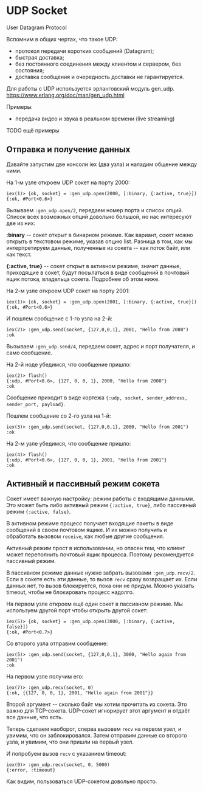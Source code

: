 # UDP Socket

User Datagram Protocol

Вспомним в общих чертах, что такое UDP:
- протокол передачи коротких сообщений (Datagram);
- быстрая доставка;
- без постоянного соединения между клиентом и сервером, без состояния;
- доставка сообщения и очередность доставки не гарантируется.

Для работы с UDP используется эрланговский модуль gen_udp.
https://www.erlang.org/doc/man/gen_udp.html

Примеры: 
- передача видео и звука в реальном времени (live streaming)

TODO ещё примеры


## Отправка и получение данных

Давайте запустим две консоли iex (два узла) и наладим общение между ними.

На 1-м узле откроем UDP сокет на порту 2000:
```
iex(1)> {ok, socket} = :gen_udp.open(2000, [:binary, {:active, true}])
{:ok, #Port<0.6>}
```

Вызываем `:gen_udp.open/2`, передаем номер порта и список опций. Список всех возможных опций довольно большой, но нас интересуют две из них:

**:binary** -- сокет открыт в бинарном режиме. Как вариант, сокет можно открыть в текстовом режиме, указав опцию list. Разница в том, как мы интерпретируем данные, полученные из сокета -- как поток байт, или как текст.

**{:active, true}** -- сокет открыт в активном режиме, значит данные, приходящие в сокет, будут посылаться в виде сообщений в почтовый ящик потока, владельца сокета. Подробнее об этом ниже.

На 2-м узле откроем UDP сокет на порту 2001:

```
iex(1)> {ok, socket} = :gen_udp.open(2001, [:binary, {:active, true}])
{:ok, #Port<0.6>}
```

И пошлем сообщение с 1-го узла на 2-й:

```
iex(2)> :gen_udp.send(socket, {127,0,0,1}, 2001, "Hello from 2000")
:ok
```

Вызываем `:gen_udp.send/4`, передаем сокет, адрес и порт получателя, и само сообщение.

На 2-й ноде убедимся, что сообщение пришло:

```
iex(2)> flush()
{:udp, #Port<0.6>, {127, 0, 0, 1}, 2000, "Hello from 2000"}
:ok
```

Сообщение приходит в виде кортежа `{:udp, socket, sender_address, sender_port, payload}`.

Пошлем сообщение со 2-го узла на 1-й:

```
iex(3)> :gen_udp.send(socket, {127,0,0,1}, 2000, "Hello from 2001")
:ok
```

На 2-м узле убедимся, что сообщение пришло:

```
iex(4)> flush()
{:udp, #Port<0.6>, {127, 0, 0, 1}, 2001, "Hello from 2001"}
:ok
```

## Активный и пассивный режим сокета

Сокет имеет важную настройку: режим работы с входящими данными. Это может быть либо активный режим `{:active, true}`, либо пассивный режим `{:active, false}`.

В активном режиме процесс получает входящие пакеты в виде сообщений в своем почтовом ящике. И их можно получить и обработать вызовом `receive`, как любые другие сообщения.

Активный режим прост в использовании, но опасен тем, что клиент может переполнить почтовый ящик процесса. Поэтому рекомендуется пассивный режим.

В пассивном режиме данные нужно забрать вызовами `:gen_udp.recv/2`. Если в сокете есть эти данные, то вызов `recv` сразу возвращает их. Если данных нет, то вызов блокируется, пока они не придум. Можно указать timeout, чтобы не блокировать процесс надолго.

На первом узле откроем ещё один сокет в пассивном режиме. Мы используем другой порт чтобы открыть другой сокет:

```
iex(5)> {ok, socket} = :gen_udp.open(3000, [:binary, {:active, false}])
{:ok, #Port<0.7>}
```

Со второго узла отправим сообщение:

```
iex(5)> :gen_udp.send(socket, {127,0,0,1}, 3000, "Hello again from 2001")
:ok
```

На первом узле получим его:

```
iex(7)> :gen_udp.recv(socket, 0)
{:ok, {{127, 0, 0, 1}, 2001, "Hello again from 2001"}}
```

Второй аргумент -- сколько байт мы хотим прочитать из сокета. Это важно для TCP-сокета. UDP-сокет игнорирует этот аргумент и отдаёт все данные, что есть.

Теперь сделаем наоборот, сперва вызовем `recv` на первом узел, и увимим, что он заблокировался. Затем отправим данные со второго узла, и увимим, что они пришли на первый узел.

И попробуем вызов `recv` с указанием timeout:

```
iex(9)> :gen_udp.recv(socket, 0, 5000)
{:error, :timeout}
```

Как видим, пользоваться UDP-сокетом довольно просто.


